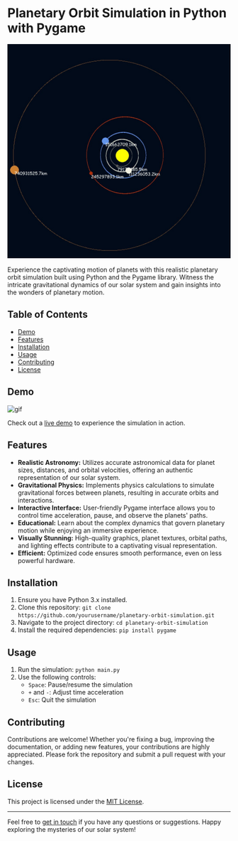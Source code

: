 # Planetary Orbit Simulation in Python with Pygame

![screenshot](assets/demo.jpg)

Experience the captivating motion of planets with this realistic planetary orbit simulation built using Python and the Pygame library. Witness the intricate gravitational dynamics of our solar system and gain insights into the wonders of planetary motion.

## Table of Contents

- [Demo](#demo)
- [Features](#features)
- [Installation](#installation)
- [Usage](#usage)
- [Contributing](#contributing)
- [License](#license)

## Demo

![gif](screenshots/demo.gif)

Check out a [live demo](https://yourdemo.link) to experience the simulation in action.

## Features

- **Realistic Astronomy:** Utilizes accurate astronomical data for planet sizes, distances, and orbital velocities, offering an authentic representation of our solar system.
- **Gravitational Physics:** Implements physics calculations to simulate gravitational forces between planets, resulting in accurate orbits and interactions.
- **Interactive Interface:** User-friendly Pygame interface allows you to control time acceleration, pause, and observe the planets' paths.
- **Educational:** Learn about the complex dynamics that govern planetary motion while enjoying an immersive experience.
- **Visually Stunning:** High-quality graphics, planet textures, orbital paths, and lighting effects contribute to a captivating visual representation.
- **Efficient:** Optimized code ensures smooth performance, even on less powerful hardware.

## Installation

1. Ensure you have Python 3.x installed.
2. Clone this repository: `git clone https://github.com/yourusername/planetary-orbit-simulation.git`
3. Navigate to the project directory: `cd planetary-orbit-simulation`
4. Install the required dependencies: `pip install pygame`

## Usage

1. Run the simulation: `python main.py`
2. Use the following controls:
   - `Space`: Pause/resume the simulation
   - `+` and `-`: Adjust time acceleration
   - `Esc`: Quit the simulation

## Contributing

Contributions are welcome! Whether you're fixing a bug, improving the documentation, or adding new features, your contributions are highly appreciated. Please fork the repository and submit a pull request with your changes.

## License

This project is licensed under the [MIT License](LICENSE).

---

Feel free to [get in touch](mailto:youremail@example.com) if you have any questions or suggestions. Happy exploring the mysteries of our solar system!
